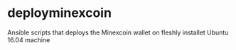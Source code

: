 # deployminexcoin
Ansible scripts that deploys the Minexcoin wallet on fleshly installet Ubuntu 16.04 machine
